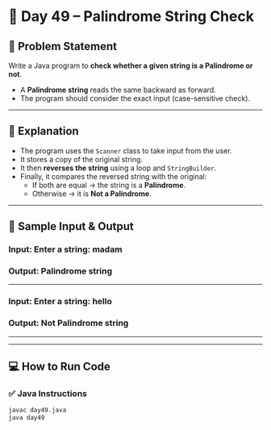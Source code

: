 # 🌟 Day 49 – Palindrome String Check  

## 🎯 Problem Statement  
Write a Java program to **check whether a given string is a Palindrome or not**.  
- A **Palindrome string** reads the same backward as forward.  
- The program should consider the exact input (case-sensitive check).  

---

## 📖 Explanation  

- The program uses the `Scanner` class to take input from the user.  
- It stores a copy of the original string.  
- It then **reverses the string** using a loop and `StringBuilder`.  
- Finally, it compares the reversed string with the original:  
  - If both are equal → the string is a **Palindrome**.  
  - Otherwise → it is **Not a Palindrome**.  

---

## 📝 Sample Input & Output  

### Input:  Enter a string: madam

### Output:  Palindrome string

---

### Input:  Enter a string: hello

### Output:  Not Palindrome string

---

---

## 💻 How to Run Code  

### ✅ Java Instructions  
```bash
javac day49.java
java day49
